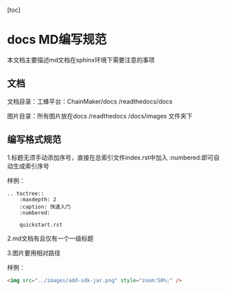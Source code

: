 [toc]

# docs MD编写规范

本文档主要描述md文档在sphinx环境下需要注意的事项



## 文档

文档目录：工蜂平台：ChainMaker/docs /readthedocs/docs

图片目录：所有图片放在docs /readthedocs /docs/images 文件夹下



## 编写格式规范

1.标题无须手动添加序号，直接在总索引文件index.rst中加入 :numbered:即可自动生成索引序号

样例：

```
.. toctree::
    :maxdepth: 2
    :caption: 快速入门
    :numbered:

    quickstart.rst
```

2.md文档有且仅有一个一级标题

3.图片要用相对路径

样例：

```html
<img src="../images/add-sdk-jar.png" style="zoom:50%;" />
```

